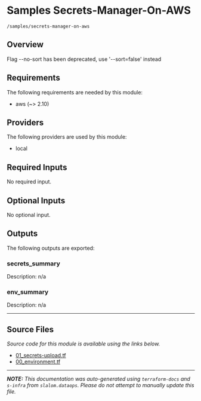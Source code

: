 
# Samples Secrets-Manager-On-AWS

`/samples/secrets-manager-on-aws`

## Overview


Flag --no-sort has been deprecated, use '--sort=false' instead
## Requirements

The following requirements are needed by this module:

- aws (~> 2.10)

## Providers

The following providers are used by this module:

- local

## Required Inputs

No required input.

## Optional Inputs

No optional input.

## Outputs

The following outputs are exported:

### secrets\_summary

Description: n/a

### env\_summary

Description: n/a

---------------------

## Source Files

_Source code for this module is available using the links below._

* [01_secrets-upload.tf](https://github.com/slalom-ggp/dataops-infra/tree/main//samples/secrets-manager-on-aws/01_secrets-upload.tf)
* [00_environment.tf](https://github.com/slalom-ggp/dataops-infra/tree/main//samples/secrets-manager-on-aws/00_environment.tf)

---------------------

_**NOTE:** This documentation was auto-generated using
`terraform-docs` and `s-infra` from `slalom.dataops`.
Please do not attempt to manually update this file._

